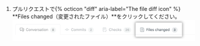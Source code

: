 1. プルリクエストで{% octicon "diff" aria-label="The file diff icon" %} **Files changed（変更されたファイル）**をクリックしてください。 ![プルリクエストの変更されたファイルタブ](/assets/images/help/pull_requests/pull-request-tabs-changed-files.png)
